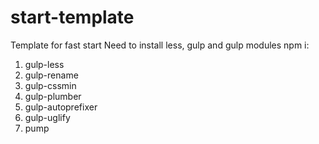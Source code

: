 # start-template
Template for fast start
Need to install less, gulp and gulp modules
npm i:
1. gulp-less
2. gulp-rename
3. gulp-cssmin
4. gulp-plumber
5. gulp-autoprefixer
6. gulp-uglify
7. pump
